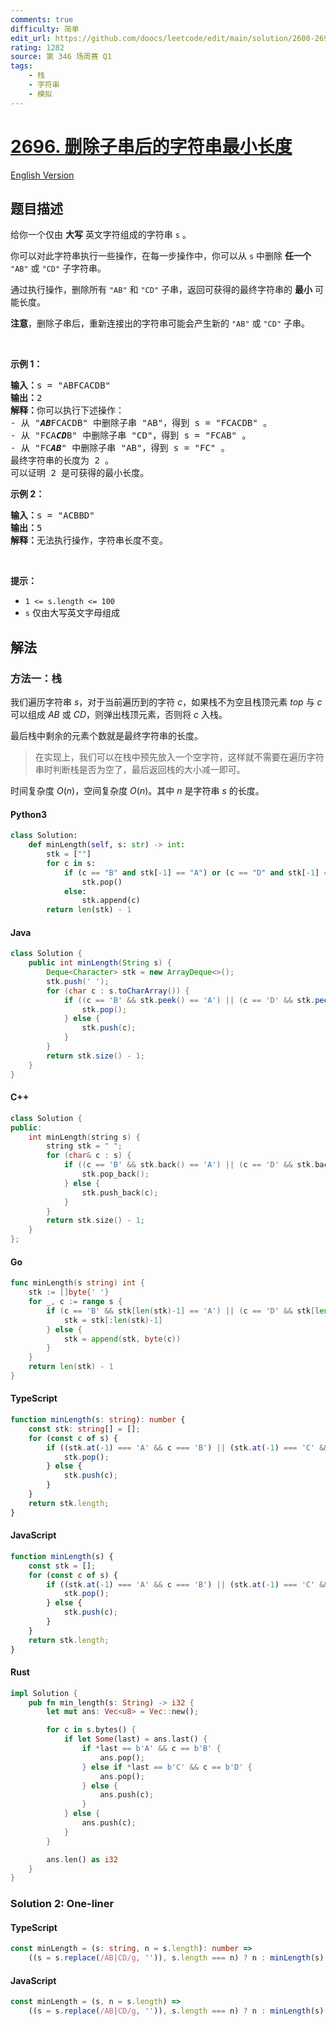 ```yaml
---
comments: true
difficulty: 简单
edit_url: https://github.com/doocs/leetcode/edit/main/solution/2600-2699/2696.Minimum%20String%20Length%20After%20Removing%20Substrings/README.md
rating: 1282
source: 第 346 场周赛 Q1
tags:
    - 栈
    - 字符串
    - 模拟
---
```


<!-- problem:start -->

# [2696. 删除子串后的字符串最小长度](https://leetcode.cn/problems/minimum-string-length-after-removing-substrings)

[English Version](/solution/2600-2699/2696.Minimum%20String%20Length%20After%20Removing%20Substrings/README_EN.md)

## 题目描述

<!-- description:start -->

<p>给你一个仅由 <strong>大写</strong> 英文字符组成的字符串 <code>s</code> 。</p>

<p>你可以对此字符串执行一些操作，在每一步操作中，你可以从 <code>s</code> 中删除 <strong>任一个</strong> <code>"AB"</code> 或 <code>"CD"</code> 子字符串。</p>

<p>通过执行操作，删除所有&nbsp;<code>"AB"</code> 和 <code>"CD"</code> 子串，返回可获得的最终字符串的 <strong>最小</strong> 可能长度。</p>

<p><strong>注意</strong>，删除子串后，重新连接出的字符串可能会产生新的&nbsp;<code>"AB"</code> 或 <code>"CD"</code> 子串。</p>

<p>&nbsp;</p>

<p><strong>示例 1：</strong></p>

<pre>
<strong>输入：</strong>s = "ABFCACDB"
<strong>输出：</strong>2
<strong>解释：</strong>你可以执行下述操作：
- 从 "<em><strong>AB</strong></em>FCACDB" 中删除子串 "AB"，得到 s = "FCACDB" 。
- 从 "FCA<em><strong>CD</strong></em>B" 中删除子串 "CD"，得到 s = "FCAB" 。
- 从 "FC<strong><em>AB</em></strong>" 中删除子串 "AB"，得到 s = "FC" 。
最终字符串的长度为 2 。
可以证明 2 是可获得的最小长度。</pre>

<p><strong>示例 2：</strong></p>

<pre>
<strong>输入：</strong>s = "ACBBD"
<strong>输出：</strong>5
<strong>解释：</strong>无法执行操作，字符串长度不变。
</pre>

<p>&nbsp;</p>

<p><strong>提示：</strong></p>

<ul>
	<li><code>1 &lt;= s.length &lt;= 100</code></li>
	<li><code>s</code> 仅由大写英文字母组成</li>
</ul>

<!-- description:end -->

## 解法

<!-- solution:start -->

### 方法一：栈

我们遍历字符串 $s$，对于当前遍历到的字符 $c$，如果栈不为空且栈顶元素 $top$ 与 $c$ 可以组成 $AB$ 或 $CD$，则弹出栈顶元素，否则将 $c$ 入栈。

最后栈中剩余的元素个数就是最终字符串的长度。

> 在实现上，我们可以在栈中预先放入一个空字符，这样就不需要在遍历字符串时判断栈是否为空了，最后返回栈的大小减一即可。

时间复杂度 $O(n)$，空间复杂度 $O(n)$。其中 $n$ 是字符串 $s$ 的长度。

<!-- tabs:start -->

#### Python3

```python
class Solution:
    def minLength(self, s: str) -> int:
        stk = [""]
        for c in s:
            if (c == "B" and stk[-1] == "A") or (c == "D" and stk[-1] == "C"):
                stk.pop()
            else:
                stk.append(c)
        return len(stk) - 1
```

#### Java

```java
class Solution {
    public int minLength(String s) {
        Deque<Character> stk = new ArrayDeque<>();
        stk.push(' ');
        for (char c : s.toCharArray()) {
            if ((c == 'B' && stk.peek() == 'A') || (c == 'D' && stk.peek() == 'C')) {
                stk.pop();
            } else {
                stk.push(c);
            }
        }
        return stk.size() - 1;
    }
}
```

#### C++

```cpp
class Solution {
public:
    int minLength(string s) {
        string stk = " ";
        for (char& c : s) {
            if ((c == 'B' && stk.back() == 'A') || (c == 'D' && stk.back() == 'C')) {
                stk.pop_back();
            } else {
                stk.push_back(c);
            }
        }
        return stk.size() - 1;
    }
};
```

#### Go

```go
func minLength(s string) int {
	stk := []byte{' '}
	for _, c := range s {
		if (c == 'B' && stk[len(stk)-1] == 'A') || (c == 'D' && stk[len(stk)-1] == 'C') {
			stk = stk[:len(stk)-1]
		} else {
			stk = append(stk, byte(c))
		}
	}
	return len(stk) - 1
}
```

#### TypeScript

```ts
function minLength(s: string): number {
    const stk: string[] = [];
    for (const c of s) {
        if ((stk.at(-1) === 'A' && c === 'B') || (stk.at(-1) === 'C' && c === 'D')) {
            stk.pop();
        } else {
            stk.push(c);
        }
    }
    return stk.length;
}
```

#### JavaScript

```js
function minLength(s) {
    const stk = [];
    for (const c of s) {
        if ((stk.at(-1) === 'A' && c === 'B') || (stk.at(-1) === 'C' && c === 'D')) {
            stk.pop();
        } else {
            stk.push(c);
        }
    }
    return stk.length;
}
```

#### Rust

```rust
impl Solution {
    pub fn min_length(s: String) -> i32 {
        let mut ans: Vec<u8> = Vec::new();

        for c in s.bytes() {
            if let Some(last) = ans.last() {
                if *last == b'A' && c == b'B' {
                    ans.pop();
                } else if *last == b'C' && c == b'D' {
                    ans.pop();
                } else {
                    ans.push(c);
                }
            } else {
                ans.push(c);
            }
        }

        ans.len() as i32
    }
}
```

<!-- tabs:end -->

<!-- solution:end -->

<!-- solution:start -->

### Solution 2: One-liner

<!-- tabs:start -->

#### TypeScript

```ts
const minLength = (s: string, n = s.length): number =>
    ((s = s.replace(/AB|CD/g, '')), s.length === n) ? n : minLength(s);
```

#### JavaScript

```js
const minLength = (s, n = s.length) =>
    ((s = s.replace(/AB|CD/g, '')), s.length === n) ? n : minLength(s);
```

<!-- tabs:end -->

<!-- solution:end -->

<!-- problem:end -->
